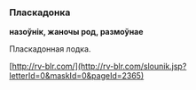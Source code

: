 ### Пласкадонка
**назоўнік, жаночы род, размоўнае**

Пласкадонная лодка.

<a rel="author">[http://rv-blr.com/](http://rv-blr.com/slounik.jsp?letterId=0&maskId=0&pageId=2365)</a>
